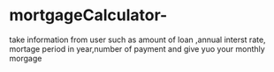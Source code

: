 # mortgageCalculator-
take information from user such as amount of loan ,annual interst rate, mortage period in year,number of payment and give yuo your monthly morgage
